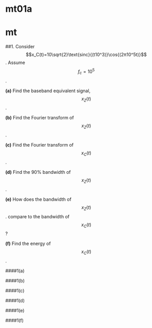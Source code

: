 # mt01a

# mt

##1.
Consider $$x_C(t)=10\sqrt{2}\text{sinc}{(t10^3)}\cos{(2π10^5t)}$$. Assume $$f_c= 10^5$$.

**(a)** Find the baseband equivalent signal, $$x_Z(t)$$.

**(b)** Find the Fourier transform of $$x_Z(t)$$.

**(c)** Find the Fourier transform of $$x_C(t)$$.

**(d)** Find the 90% bandwidth of $$x_Z(t)$$.

**(e)** How does the bandwidth of $$x_Z(t)$$. compare to the bandwidth of $$x_C(t)$$?

**(f)** Find the energy of $$x_C(t)$$.


####1(a)


####1(b)


####1(c)


####1(d)


####1(e)


####1(f)

